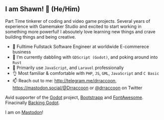 ## I am Shawn! 👋 (He/Him)

Part Time tinkerer of coding and video game projects. Several years of experience with Gamemaker Studio and excited to start working in something more powerful!
I absoutely love learning new things and crave building things and being creative.

- 💼  Fulltime Fullstack Software Engineer at worldwide E-commerece business
- 🌱  I’m currently dabbling with `GDScript (Godot)`, and poking around into `Rust`
- 🧰  Primarily use `JavaScript`, and `Laravel` professionally
- 👌  Most familiar & comfortable with `PHP`, `JS`, `GML`, `JavaScript` and `C Basic`
- 📫  Reach out to me: http://telegram.me/drraccoon, https://mastodon.social/@Drraccoon or [@drraccoon](https://twitter.com/DrRaccoon) on Twitter

Avid supporter of the [Godot](https://godotengine.org/) project, [Bootstrapp](https://getbootstrap.com/) and [FontAwesome](https://fontawesome.com/). Finacinally [Backing Godot](https://www.patreon.com/bePatron?u=5597979).

I am on <a rel="me" href="https://mastodon.social/@Drraccoon">Mastodon</a>!
